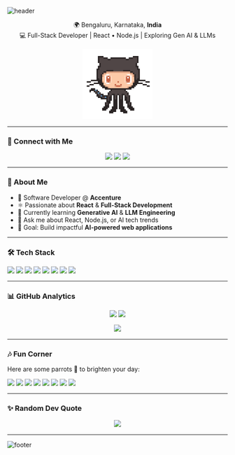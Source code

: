 <!-- Waving Hand Banner -->
![header](https://capsule-render.vercel.app/api?type=waving&color=0:10A37F,100:007ACC&height=200&section=header&text=Hi%20👋%2C%20I'm%20Anand%20Kumar&fontSize=40&fontColor=ffffff&animation=fadeIn&fontAlignY=35)

<p align="center">
  🌍 Bengaluru, Karnataka, <b>India</b>  
  <br>
  💻 Full-Stack Developer | React • Node.js | Exploring Gen AI & LLMs  
  <br><br>
  <img src="https://github.com/anand-1809/anand-1809/blob/main/octocat-anime.gif" width="160" />
</p>

---

### 🔗 Connect with Me
<p align="center">
  <a href="https://twitter.com/CHeart001"><img src="https://img.shields.io/badge/Twitter-1DA1F2?style=for-the-badge&logo=twitter&logoColor=white"/></a>
  <a href="https://www.linkedin.com/in/anand-kumar18/"><img src="https://img.shields.io/badge/LinkedIn-0077B5?style=for-the-badge&logo=linkedin&logoColor=white"/></a>
  <a href="mailto:anand1898kumar@gmail.com"><img src="https://img.shields.io/badge/Gmail-D14836?style=for-the-badge&logo=gmail&logoColor=white"/></a>
</p>

---

### 🚀 About Me
- 🔭 Software Developer @ **Accenture**  
- ⚛️ Passionate about **React** & **Full-Stack Development**  
- 🌱 Currently learning **Generative AI** & **LLM Engineering**  
- 💬 Ask me about React, Node.js, or AI tech trends  
- 🎯 Goal: Build impactful **AI-powered web applications**  

---

### 🛠️ Tech Stack
<p>
  <img src="https://img.shields.io/badge/HTML5-e34f26?style=for-the-badge&logo=html5&logoColor=white"/>
  <img src="https://img.shields.io/badge/CSS3-1572B6?style=for-the-badge&logo=css3&logoColor=white"/>
  <img src="https://img.shields.io/badge/JavaScript-F7DF1E?style=for-the-badge&logo=javascript&logoColor=black"/>
  <img src="https://img.shields.io/badge/React-20232A?style=for-the-badge&logo=react&logoColor=61DAFB"/>
  <img src="https://img.shields.io/badge/TypeScript-007ACC?style=for-the-badge&logo=typescript&logoColor=white"/>
  <img src="https://img.shields.io/badge/Node.js-339933?style=for-the-badge&logo=node.js&logoColor=white"/>
  <img src="https://img.shields.io/badge/Gen%20AI-10A37F?style=for-the-badge&logo=openai&logoColor=white"/>
  <img src="https://img.shields.io/badge/LLM%20Engineer-4F46E5?style=for-the-badge&logo=openai&logoColor=white"/>
</p>

---

### 📊 GitHub Analytics
<p align="center">
  <img src="https://github-readme-stats.vercel.app/api?username=anand-1809&show_icons=true&theme=tokyonight&hide_border=true" height="160"/>
  <img src="https://github-readme-streak-stats.herokuapp.com/?user=anand-1809&theme=tokyonight&hide_border=true" height="160"/>
</p>
<p align="center">
  <img src="https://github-readme-stats.vercel.app/api/top-langs/?username=anand-1809&layout=compact&theme=tokyonight&hide_border=true" height="140"/>
</p>

---

### 🎶 Fun Corner
Here are some parrots 🦜 to brighten your day:  
<div>
  <img src="https://cultofthepartyparrot.com/parrots/hd/githubparrot.gif" width="30"/>
  <img src="https://cultofthepartyparrot.com/flags/hd/indiaparrot.gif" width="30"/>
  <img src="https://cultofthepartyparrot.com/parrots/asyncparrot.gif" width="36"/>
  <img src="https://cultofthepartyparrot.com/parrots/exceptionallyfastparrot.gif" width="30"/>
  <img src="https://cultofthepartyparrot.com/parrots/hd/opensourceparrot.gif" width="30"/>
  <img src="https://cultofthepartyparrot.com/parrots/hd/moonwalkingparrot.gif" width="30"/>
  <img src="https://cultofthepartyparrot.com/parrots/hd/stableparrot.gif" width="30"/>
  <img src="https://cultofthepartyparrot.com/parrots/hd/mustacheparrot.gif" width="30"/>
</div>

---

### ✨ Random Dev Quote
<p align="center">
  <img src="https://quotes-github-readme.vercel.app/api?type=horizontal&theme=radical"/>
</p>

---

<!-- Footer Banner -->
![footer](https://capsule-render.vercel.app/api?type=waving&color=0:007ACC,100:10A37F&height=120&section=footer)
